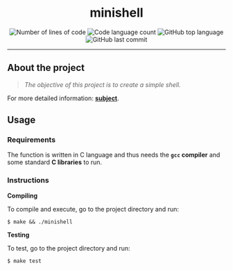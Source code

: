 <h1 align="center">
  minishell
</h1>

<p align="center">
	<img alt="Number of lines of code" src="https://img.shields.io/tokei/lines/github/LineGM/minishell/tree/main/src?color=critical" />
	<img alt="Code language count" src="https://img.shields.io/github/languages/count/LineGM/minishell/tree/main/src?color=yellow"/>
	<img alt="GitHub top language" src="https://img.shields.io/github/languages/top/LineGM/minishell/tree/main/src?color=blue"/>
	<img alt="GitHub last commit" src="https://img.shields.io/github/last-commit/LineGM/minishell/tree/main/src?color=green"/>
</p>

---

## About the project

> _The objective of this project is to create a simple shell._

For more detailed information: [**subject**](https://github.com/LineGM/minishell/blob/main/minishell_en.pdf).


## Usage

### Requirements

The function is written in C language and thus needs the **`gcc` compiler** and some standard **C libraries** to run.

### Instructions

**Compiling**

To compile and execute, go to the project directory and run:

```shell
$ make && ./minishell
```

**Testing**

To test, go to the project directory and run:

```shell
$ make test
```
